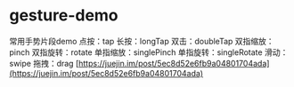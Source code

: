 # gesture-demo
常用手势片段demo
点按：tap
长按：longTap
双击：doubleTap
双指缩放：pinch
双指旋转：rotate
单指缩放：singlePinch
单指旋转：singleRotate
滑动：swipe
拖拽：drag
[https://juejin.im/post/5ec8d52e6fb9a04801704ada](https://juejin.im/post/5ec8d52e6fb9a04801704ada)
